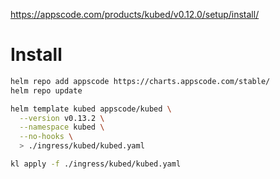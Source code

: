
https://appscode.com/products/kubed/v0.12.0/setup/install/

# Install

```bash
helm repo add appscode https://charts.appscode.com/stable/
helm repo update

helm template kubed appscode/kubed \
  --version v0.13.2 \
  --namespace kubed \
  --no-hooks \
  > ./ingress/kubed/kubed.yaml

kl apply -f ./ingress/kubed/kubed.yaml
```
